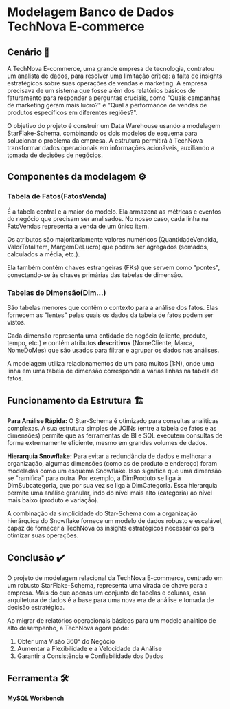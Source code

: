 # Modelagem Banco de Dados TechNova E-commerce
## Cenário 📝

A TechNova E-commerce, uma grande empresa de tecnologia, contratou um analista de dados, para resolver uma limitação crítica: a falta de insights estratégicos sobre suas operações de vendas e marketing. A empresa precisava de um sistema que fosse além dos relatórios básicos de faturamento para responder a perguntas cruciais, como "Quais campanhas de marketing geram mais lucro?" e "Qual a performance de vendas de produtos específicos em diferentes regiões?".

O objetivo do projeto é construir um Data Warehouse usando a modelagem StarFlake-Schema, combinando os dois modelos de esquema para solucionar o problema da empresa. A estrutura permitirá à TechNova transformar dados operacionais em informações acionáveis, auxiliando a tomada de decisões de negócios.

## Componentes da modelagem ⚙️
### Tabela de Fatos(FatosVenda)

É a tabela central e a maior do modelo. Ela armazena as métricas e eventos do negócio que precisam ser analisados. No nosso caso, cada linha na FatoVendas representa a venda de um único item.

Os atributos são majoritariamente valores numéricos (QuantidadeVendida, ValorTotalItem, MargemDeLucro) que podem ser agregados (somados, calculados a média, etc.).

Ela também contém chaves estrangeiras (FKs) que servem como "pontes", conectando-se às chaves primárias das tabelas de dimensão.

### Tabelas de Dimensão(Dim...)

São tabelas menores que contêm o contexto para a análise dos fatos. Elas fornecem as "lentes" pelas quais os dados da tabela de fatos podem ser vistos.

Cada dimensão representa uma entidade de negócio (cliente, produto, tempo, etc.) e contém atributos **descritivos** (NomeCliente, Marca, NomeDoMes) que são usados para filtrar e agrupar os dados nas análises.

A modelagem utiliza relacionamentos de um para muitos (1:N), onde uma linha em uma tabela de dimensão corresponde a várias linhas na tabela de fatos.

## Funcionamento da Estrutura 🏗️

**Para Análise Rápida:** O Star-Schema é otimizado para consultas analíticas complexas. A sua estrutura simples de JOINs (entre a tabela de fatos e as dimensões) permite que as ferramentas de BI e SQL executem consultas de forma extremamente eficiente, mesmo em grandes volumes de dados.

**Hierarquia Snowflake:** Para evitar a redundância de dados e melhorar a organização, algumas dimensões (como as de produto e endereço) foram modeladas como um esquema Snowflake. Isso significa que uma dimensão se "ramifica" para outra. Por exemplo, a DimProduto se liga à DimSubcategoria, que por sua vez se liga à DimCategoria. Essa hierarquia permite uma análise granular, indo do nível mais alto (categoria) ao nível mais baixo (produto e variação).

A combinação da simplicidade do Star-Schema com a organização hierárquica do Snowflake fornece um modelo de dados robusto e escalável, capaz de fornecer à TechNova os insights estratégicos necessários para otimizar suas operações.

## Conclusão ✔️

O projeto de modelagem relacional da TechNova E-commerce, centrado em um robusto StarFlake-Schema, representa uma virada de chave para a empresa. Mais do que apenas um conjunto de tabelas e colunas, essa arquitetura de dados é a base para uma nova era de análise e tomada de decisão estratégica.

Ao migrar de relatórios operacionais básicos para um modelo analítico de alto desempenho, a TechNova agora pode:

1. Obter uma Visão 360° do Negócio
2. Aumentar a Flexibilidade e a Velocidade da Análise
3. Garantir a Consistência e Confiabilidade dos Dados

## Ferramenta 🛠️

**MySQL Workbench**
